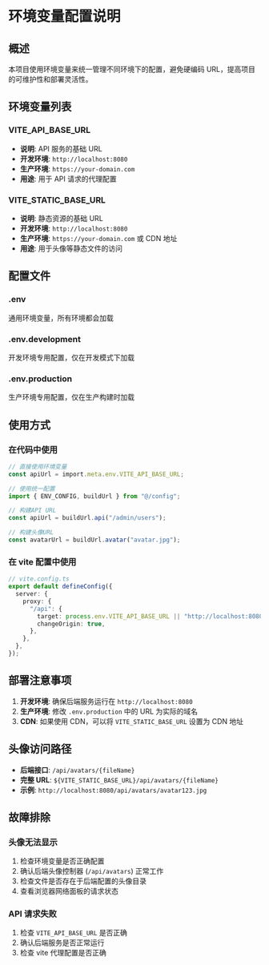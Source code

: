 # 环境变量配置说明

## 概述

本项目使用环境变量来统一管理不同环境下的配置，避免硬编码 URL，提高项目的可维护性和部署灵活性。

## 环境变量列表

### VITE_API_BASE_URL

- **说明**: API 服务的基础 URL
- **开发环境**: `http://localhost:8080`
- **生产环境**: `https://your-domain.com`
- **用途**: 用于 API 请求的代理配置

### VITE_STATIC_BASE_URL

- **说明**: 静态资源的基础 URL
- **开发环境**: `http://localhost:8080`
- **生产环境**: `https://your-domain.com` 或 CDN 地址
- **用途**: 用于头像等静态文件的访问

## 配置文件

### .env

通用环境变量，所有环境都会加载

### .env.development

开发环境专用配置，仅在开发模式下加载

### .env.production

生产环境专用配置，仅在生产构建时加载

## 使用方式

### 在代码中使用

```typescript
// 直接使用环境变量
const apiUrl = import.meta.env.VITE_API_BASE_URL;

// 使用统一配置
import { ENV_CONFIG, buildUrl } from "@/config";

// 构建API URL
const apiUrl = buildUrl.api("/admin/users");

// 构建头像URL
const avatarUrl = buildUrl.avatar("avatar.jpg");
```

### 在 vite 配置中使用

```typescript
// vite.config.ts
export default defineConfig({
  server: {
    proxy: {
      "/api": {
        target: process.env.VITE_API_BASE_URL || "http://localhost:8080",
        changeOrigin: true,
      },
    },
  },
});
```

## 部署注意事项

1. **开发环境**: 确保后端服务运行在 `http://localhost:8080`
2. **生产环境**: 修改 `.env.production` 中的 URL 为实际的域名
3. **CDN**: 如果使用 CDN，可以将 `VITE_STATIC_BASE_URL` 设置为 CDN 地址

## 头像访问路径

- **后端接口**: `/api/avatars/{fileName}`
- **完整 URL**: `${VITE_STATIC_BASE_URL}/api/avatars/{fileName}`
- **示例**: `http://localhost:8080/api/avatars/avatar123.jpg`

## 故障排除

### 头像无法显示

1. 检查环境变量是否正确配置
2. 确认后端头像控制器 (`/api/avatars`) 正常工作
3. 检查文件是否存在于后端配置的头像目录
4. 查看浏览器网络面板的请求状态

### API 请求失败

1. 检查 `VITE_API_BASE_URL` 是否正确
2. 确认后端服务是否正常运行
3. 检查 vite 代理配置是否正确
